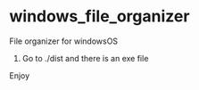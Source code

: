 # windows_file_organizer

File organizer for windowsOS

1. Go to ./dist and there is an exe file

Enjoy

